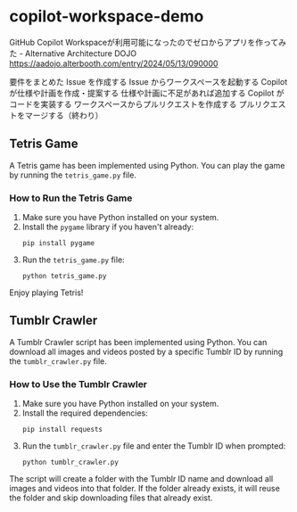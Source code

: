 # copilot-workspace-demo

GitHub Copilot Workspaceが利用可能になったのでゼロからアプリを作ってみた - Alternative Architecture DOJO
https://aadojo.alterbooth.com/entry/2024/05/13/090000

要件をまとめた Issue を作成する
Issue からワークスペースを起動する
Copilot が仕様や計画を作成・提案する
仕様や計画に不足があれば追加する
Copilot がコードを実装する
ワークスペースからプルリクエストを作成する
プルリクエストをマージする（終わり）

## Tetris Game

A Tetris game has been implemented using Python. You can play the game by running the `tetris_game.py` file.

### How to Run the Tetris Game

1. Make sure you have Python installed on your system.
2. Install the `pygame` library if you haven't already:
   ```
   pip install pygame
   ```
3. Run the `tetris_game.py` file:
   ```
   python tetris_game.py
   ```

Enjoy playing Tetris!

## Tumblr Crawler

A Tumblr Crawler script has been implemented using Python. You can download all images and videos posted by a specific Tumblr ID by running the `tumblr_crawler.py` file.

### How to Use the Tumblr Crawler

1. Make sure you have Python installed on your system.
2. Install the required dependencies:
   ```
   pip install requests
   ```
3. Run the `tumblr_crawler.py` file and enter the Tumblr ID when prompted:
   ```
   python tumblr_crawler.py
   ```

The script will create a folder with the Tumblr ID name and download all images and videos into that folder. If the folder already exists, it will reuse the folder and skip downloading files that already exist.
